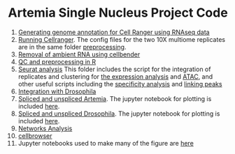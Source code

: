 # Artemia Single Nucleus Project Code

1. [Generating genome annotation for Cell Ranger using RNAseq data](https://github.com/Melkrewi/Artemia-snRNAseq-Project/blob/main/annotation/README.md)
2. [Running Cellranger](https://github.com/Melkrewi/Artemia-snRNAseq-Project/blob/main/preprocessing/cellranger.md). The config files for the two 10X multiome replicates are in the same folder [preprocessing](https://github.com/Melkrewi/Artemia-snRNAseq-Project/tree/main/preprocessing).
3. [Removal of ambient RNA using cellbender](https://github.com/Melkrewi/Artemia-snRNAseq-Project/blob/main/ambient_rna_removal/cellbender.md)
4. [QC and preprocessing in R](https://github.com/Melkrewi/Artemia-snRNAseq-Project/tree/main/QC)
5. [Seurat analysis](https://github.com/Melkrewi/Artemia-snRNAseq-Project/tree/main/analysis) This folder includes the script for the integration of replicates and clustering for [the expression analysis](https://github.com/Melkrewi/Artemia-snRNAseq-Project/blob/main/analysis/run_analysis_Harmony_DUBStepR.R) and [ATAC](https://github.com/Melkrewi/Artemia-snRNAseq-Project/blob/main/analysis/new_atac_analysis_v3.R), and other useful scripts including the [specificity analysis](https://github.com/Melkrewi/Artemia-snRNAseq-Project/blob/main/analysis/specificity_analysis.R) and [linking peaks](https://github.com/Melkrewi/Artemia-snRNAseq-Project/blob/main/analysis/add_peaks.R) 
6. [Integration with Drosophila](https://github.com/Melkrewi/Artemia-snRNAseq-Project/blob/main/integration_with_drosophila/README.md)
7. [Spliced and unspliced Artemia](https://github.com/Melkrewi/Artemia-snRNAseq-Project/blob/main/Velocyto/Artemia/README.md). The jupyter notebook for plotting is included [here](https://github.com/Melkrewi/Artemia-snRNAseq-Project/blob/main/Velocyto/Artemia/RNA_velocity.ipynb).
8. [Spliced and unspliced Drosophila](https://github.com/Melkrewi/Artemia-snRNAseq-Project/blob/main/Velocyto/Drosophila/README.md). The jupyter notebook for plotting is included [here](https://github.com/Melkrewi/Artemia-snRNAseq-Project/blob/main/Velocyto/Drosophila/drosophila.ipynb).
9. [Networks Analysis](https://github.com/Melkrewi/Artemia-snRNAseq-Project/tree/main/Networks)
10. [cellbrowser](https://github.com/Melkrewi/Artemia-snRNAseq-Project/blob/main/cellbrowser.md)
11. Jupyter notebooks used to make many of the figure are [here](https://github.com/Melkrewi/Artemia-snRNAseq-Project/tree/main/Expression_and_Accessibility)

